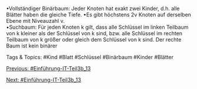 •Vollständiger Binärbaum: Jeder Knoten hat exakt zwei Kinder, d.h. alle Blätter haben die gleiche Tiefe. 
•Es gibt höchstens 2ν Knoten auf derselben Ebene mit Niveauzahl ν.  
•Suchbaum: Für jeden Knoten k gilt, dass alle Schlüssel im linken Teilbaum von k kleiner als der Schlüssel von k sind, 
bzw. alle Schlüssel im rechten Teilbaum von k größer oder gleich dem Schlüssel von k sind. 
Der rechte Baum ist kein binärer 

   Tags & Topics:
   #Kind
   #Blatt
   #Schlüssel
   #Binärbaum
   #Kinder
   #Blätter

[Previous: #Einführung-IT-Teil3b_13](Einführung-IT-Teil3b_13.md)

[Next: #Einführung-IT-Teil3b_13](Einführung-IT-Teil3b_13.md)